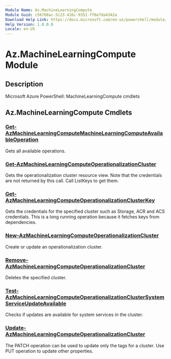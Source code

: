 ```yaml
---
Module Name: Az.MachineLearningCompute
Module Guid: c56768ac-5c23-416c-9351-ff6e7da4342a
Download Help Link: https://docs.microsoft.com/en-us/powershell/module/az.machinelearningcompute
Help Version: 1.0.0.0
Locale: en-US
---
```


# Az.MachineLearningCompute Module
## Description
Microsoft Azure PowerShell: MachineLearningCompute cmdlets

## Az.MachineLearningCompute Cmdlets
### [Get-AzMachineLearningComputeMachineLearningComputeAvailableOperation](Get-AzMachineLearningComputeMachineLearningComputeAvailableOperation.md)
Gets all available operations.

### [Get-AzMachineLearningComputeOperationalizationCluster](Get-AzMachineLearningComputeOperationalizationCluster.md)
Gets the operationalization cluster resource view.
Note that the credentials are not returned by this call.
Call ListKeys to get them.

### [Get-AzMachineLearningComputeOperationalizationClusterKey](Get-AzMachineLearningComputeOperationalizationClusterKey.md)
Gets the credentials for the specified cluster such as Storage, ACR and ACS credentials.
This is a long running operation because it fetches keys from dependencies.

### [New-AzMachineLearningComputeOperationalizationCluster](New-AzMachineLearningComputeOperationalizationCluster.md)
Create or update an operationalization cluster.

### [Remove-AzMachineLearningComputeOperationalizationCluster](Remove-AzMachineLearningComputeOperationalizationCluster.md)
Deletes the specified cluster.

### [Test-AzMachineLearningComputeOperationalizationClusterSystemServiceUpdateAvailable](Test-AzMachineLearningComputeOperationalizationClusterSystemServiceUpdateAvailable.md)
Checks if updates are available for system services in the cluster.

### [Update-AzMachineLearningComputeOperationalizationCluster](Update-AzMachineLearningComputeOperationalizationCluster.md)
The PATCH operation can be used to update only the tags for a cluster.
Use PUT operation to update other properties.

